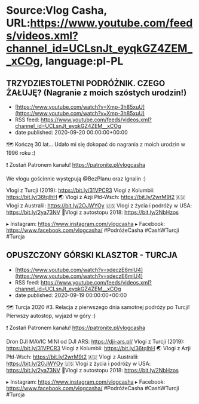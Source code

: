 # Source:Vlog Casha, URL:https://www.youtube.com/feeds/videos.xml?channel_id=UCLsnJt_eyqkGZ4ZEM__xCOg, language:pl-PL

## TRZYDZIESTOLETNI PODRÓŻNIK. CZEGO ŻAŁUJĘ? (Nagranie z moich szóstych urodzin!)
 - [https://www.youtube.com/watch?v=Xmp-3h85xuU](https://www.youtube.com/watch?v=Xmp-3h85xuU)
 - RSS feed: https://www.youtube.com/feeds/videos.xml?channel_id=UCLsnJt_eyqkGZ4ZEM__xCOg
 - date published: 2020-09-20 00:00:00+00:00

🗺️ Kończę 30 lat... Udało mi się dokopać do nagrania z moich urodzin w 1996 roku :)

❗ Zostań Patronem kanału! 
https://patronite.pl/vlogcasha

We vlogu gościnnie występują @BezPlanu oraz Ignalin :)

Vlogi z Turcji (2019): https://bit.ly/31VPCR3
Vlogi z Kolumbii: https://bit.ly/36tqlhH
🌏 Vlogi z Azji Płd-Wsch: https://bit.ly/2wrM9t2
🇦🇺 Vlogi z Australii: https://bit.ly/2OJWYOy
🇺🇸 Vlogi z życia i podróży w USA: https://bit.ly/2ya73NV
🚙Vlogi z autostopu 2018: https://bit.ly/2NbHzos

▸ Instagram: https://www.instagram.com/vlogcasha
▸ Facebook: https://www.facebook.com/vlogcasha/
#PodróżeCasha #CashWTurcji #Turcja

## OPUSZCZONY GÓRSKI KLASZTOR - TURCJA
 - [https://www.youtube.com/watch?v=xdeczE6mlU4](https://www.youtube.com/watch?v=xdeczE6mlU4)
 - RSS feed: https://www.youtube.com/feeds/videos.xml?channel_id=UCLsnJt_eyqkGZ4ZEM__xCOg
 - date published: 2020-09-19 00:00:00+00:00

🗺️ Turcja 2020 #3. Relacja z pierwszego dnia samotnej podróży po Turcji! Pierwszy autostop, wyjazd w góry :)

❗ Zostań Patronem kanału! 
https://patronite.pl/vlogcasha

Dron DJI MAVIC MINI od DJI ARS: https://dji-ars.pl/
Vlogi z Turcji (2019): https://bit.ly/31VPCR3
Vlogi z Kolumbii: https://bit.ly/36tqlhH
🌏 Vlogi z Azji Płd-Wsch: https://bit.ly/2wrM9t2
🇦🇺 Vlogi z Australii: https://bit.ly/2OJWYOy
🇺🇸 Vlogi z życia i podróży w USA: https://bit.ly/2ya73NV
🚙Vlogi z autostopu 2018: https://bit.ly/2NbHzos

▸ Instagram: https://www.instagram.com/vlogcasha
▸ Facebook: https://www.facebook.com/vlogcasha/
#PodróżeCasha #CashWTurcji #Turcja

